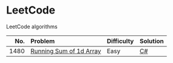 # LeetCode

LeetCode algorithms

|No.|Problem|Difficulty|Solution|
| ---: | :--- | :--- | :--- |
|1480|[Running Sum of 1d Array](https://leetcode.com/problems/running-sum-of-1d-array/)|Easy|[C#](https://github.com/wilgarxia/leetcode/blob/main/src/csharp/1480/RunningSumOf1dArray/Program.cs)|

